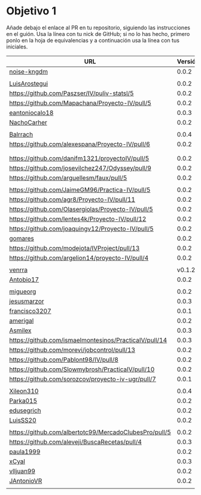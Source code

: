 # Objetivo 1

Añade debajo el enlace al PR en tu repositorio, siguiendo las instrucciones en
el guión. Usa la línea con tu nick de GitHub; si no lo
has hecho, primero ponlo en la hoja de equivalencias y a continuación usa la
línea con tus iniciales.

| URL                                        | Versión | Alcanzado |
|--------------------------------------------|---------|-----------|
| [noise-kngdm](https://github.com/noise-kngdm/music-matcher/pull/6) | 0.0.2 |✓ |
| <!-- Enlace de Esturillo98 --> | | |
| [LuisArostegui](https://github.com/LuisArostegui/RealFoodRecipeCreator/pull/6) | 0.0.2 | ✓|
| https://github.com/Paszser/IV/puliv-statsl/5 | 0.0.2 | ✓ |
| https://github.com/Mapachana/Proyecto-IV/pull/5 | 0.0.2 | ✓ |
| [eantoniocalo18](https://github.com/eantoniocalo18/IV/pull/4) | 0.0.3 |✓ |
| [NachoCarher](https://github.com/NachoCarher/MyHams/pull/3)| 0.0.2 |✓ |
| <!-- Enlace de C L A --> | | |
| [Balrrach](https://github.com/Balrrach/IV-Proyecto/pull/7) | 0.0.4 |✓ |
| https://github.com/alexespana/Proyecto-IV/pull/6 | 0.0.2 | ✓ |
| <!-- Enlace de Javierexmar --> | | |
| <!-- Enlace de MarinoFajardo --> | | |
| https://github.com/danifm1321/proyectoIV/pull/5 | 0.0.2 |✓ |
| https://github.com/josevilchez247/Odyssey/pull/9 | 0.0.2 |✓ |
| https://github.com/arguellesm/faux/pull/5 | 0.0.2 | ✓ |
| <!-- Enlace de DFolchA --> | | |
| https://github.com/JaimeGM96/Practica-IV/pull/5 | 0.0.2 | ✓ |
| https://github.com/agr8/Proyecto-IV/pull/11 | 0.0.2 |✓  |
| https://github.com/Olasergiolas/Proyecto-IV/pull/5 | 0.0.2 |✓ |
| https://github.com/lentes4k/Proyecto-IV/pull/12 | 0.0.2 |✓ |
| https://github.com/joaquingv12/Proyecto-IV/pull/5 | 0.0.2 |✓ |
| [gomares](https://github.com/gomares/Proyecto_IV/pull/2) | 0.0.2 |✓ |
| https://github.com/modejota/IVProject/pull/13 | 0.0.2 | ✓ |
| https://github.com/argelion14/proyecto-IV/pull/4 |0.0.2 | ✓ |
| <!-- Enlace de juanmihdz --> | | |
| [venrra](https://github.com/venrra/apiTrainer/pull/8) | v0.1.2 |✓ |
| [Antobio17](https://github.com/Antobio17/IV/pull/5) | 0.0.2 | ✓ |
| <!-- Enlace de manujurado1 --> | | |
| [migueorg](https://github.com/migueorg/SearchCulture/pull/6) | 0.0.2 | ✓ |
| [jesusmarzor](https://github.com/jesusmarzor/Proyecto-IV/pull/6) | 0.0.3 | ✓ |
| [francisco3207](https://github.com/francisco3207/IVProyecto/pull/2) |0.0.1 | ✓ |
| [amerigal](https://github.com/amerigal/proyecto_iv/pull/5) | 0.0.2 | ✓ |
| [Asmilex](https://github.com/Asmilex/IV/pull/6) | 0.0.3 |✓ |
| https://github.com/ismaelmontesinos/PracticaIV/pull/14 | 0.0.3 | ✓ |
| https://github.com/morevi/jobcontrol/pull/13 | 0.0.2 |  ✓ |
| https://github.com/Pablont98/IV/pull/8 | 0.0.2 | ✓ |
| https://github.com/Slowmybrosh/PracticaIV/pull/10 | 0.0.2 | ✓ |
| https://github.com/sorozcov/proyecto-iv-ugr/pull/7 |0.0.1 | ✓ |
| <!-- Enlace de jlortega00 --> | | |
| [Xileon310](https://github.com/Xileon310/IV-Project/pull/12) | 0.0.4 | ✓ |
| [Parka015](https://github.com/Parka015/IV-Proyecto/pull/6) | 0.0.2 | ✓ |
| [edusegrich](https://github.com/edusegrich/OpoTests/pull/10) | 0.0.2 |✓ |
| [LuisSS20](https://github.com/LuisSS20/DontWait/pull/5) | 0.0.2 | ✓ |
| <!-- Enlace de juanfran00 --> | | |
| https://github.com/albertotc99/MercadoClubesPro/pull/5 | 0.0.2 | ✓ |
| https://github.com/aleveji/BuscaRecetas/pull/4 | 0.0.3 | ✓ |
| [paula1999](https://github.com/paula1999/IV/pull/5) | 0.0.2 |✓ |
| [xCyal](https://github.com/xCyal/A-Tracker/pull/2) | 0.0.3 | |
| [vlljuan99](https://github.com/vlljuan99/gasolinapp/pull/11) | 0.0.2 | ✓ |
| [JAntonioVR](https://github.com/JAntonioVR/IV-2021-2022/pull/8) | 0.0.2 |✓ |
| <!-- Enlace de pablozafra97 --> | | |

